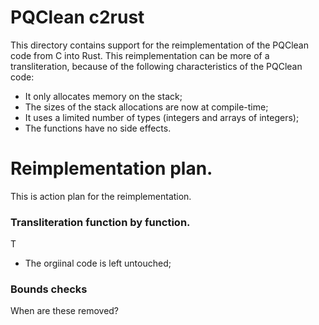 # PQClean c2rust

This directory contains support for the reimplementation of the PQClean
code from C into Rust.
This reimplementation can be more of a transliteration, because of the
following characteristics of the PQClean code:

* It only allocates memory on the stack;
* The sizes of the stack allocations are now at compile-time;
* It uses a limited number of types (integers and arrays of integers);
* The functions have no side effects.

# Reimplementation plan.

This is action plan for the reimplementation.

### Transliteration function by function.
T
* The orgiinal code is left untouched;

### Bounds checks

When are these removed?
